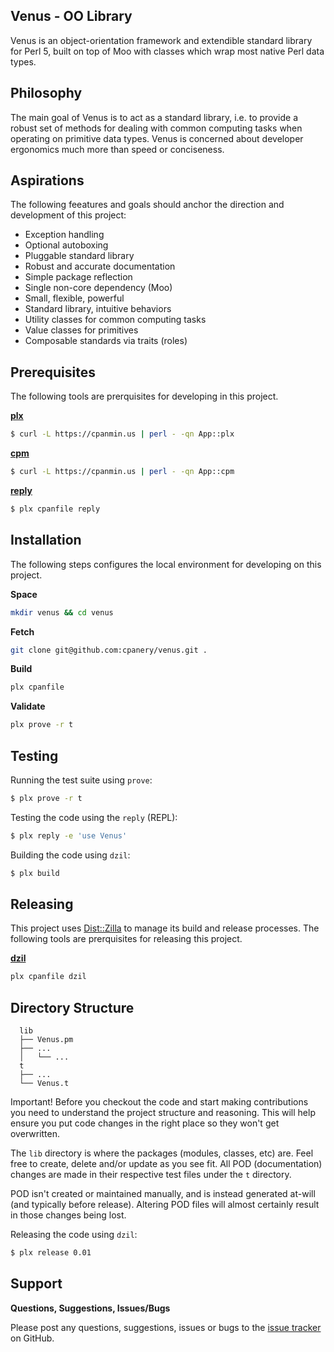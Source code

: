 ## Venus - OO Library

Venus is an object-orientation framework and extendible standard library for
Perl 5, built on top of Moo with classes which wrap most native Perl data
types.

## Philosophy

The main goal of Venus is to act as a standard library, i.e. to provide a
robust set of methods for dealing with common computing tasks when operating on
primitive data types. Venus is concerned about developer ergonomics much more
than speed or conciseness.

## Aspirations

The following feeatures and goals should anchor the direction and development
of this project:

- Exception handling
- Optional autoboxing
- Pluggable standard library
- Robust and accurate documentation
- Simple package reflection
- Single non-core dependency (Moo)
- Small, flexible, powerful
- Standard library, intuitive behaviors
- Utility classes for common computing tasks
- Value classes for primitives
- Composable standards via traits (roles)

## Prerequisites

The following tools are prerquisites for developing in this project.

**[plx](https://metacpan.org/pod/App::plx)**

```bash
$ curl -L https://cpanmin.us | perl - -qn App::plx
```

**[cpm](https://metacpan.org/pod/App::cpm)**

```bash
$ curl -L https://cpanmin.us | perl - -qn App::cpm
```

**[reply](https://metacpan.org/pod/Reply)**

```bash
$ plx cpanfile reply
```

## Installation

The following steps configures the local environment for developing on this
project.

**Space**

```bash
mkdir venus && cd venus
```

**Fetch**

```bash
git clone git@github.com:cpanery/venus.git .
```

**Build**

```bash
plx cpanfile
```

**Validate**

```bash
plx prove -r t
```

## Testing

Running the test suite using `prove`:

```bash
$ plx prove -r t
```

Testing the code using the `reply` (REPL):

```bash
$ plx reply -e 'use Venus'
```

Building the code using `dzil`:

```bash
$ plx build
```

## Releasing

This project uses [Dist::Zilla](https://github.com/rjbs/Dist-Zilla) to manage
its build and release processes. The following tools are prerquisites for
releasing this project.

**[dzil](https://metacpan.org/pod/Dist::Zilla)**

```bash
plx cpanfile dzil
```

## Directory Structure

```
  lib
  ├── Venus.pm
  ├── ...
  │   └── ...
  t
  ├── ...
  └── Venus.t
```

Important! Before you checkout the code and start making contributions you need
to understand the project structure and reasoning. This will help ensure you
put code changes in the right place so they won't get overwritten.

The `lib` directory is where the packages (modules, classes, etc) are. Feel
free to create, delete and/or update as you see fit. All POD (documentation)
changes are made in their respective test files under the `t` directory.

POD isn't created or maintained manually, and is instead generated at-will (and
typically before release). Altering POD files will almost certainly result in
those changes being lost.

Releasing the code using `dzil`:

```bash
$ plx release 0.01
```

## Support

**Questions, Suggestions, Issues/Bugs**

Please post any questions, suggestions, issues or bugs to the [issue
tracker](https://github.com/cpanery/venus/issues) on GitHub.